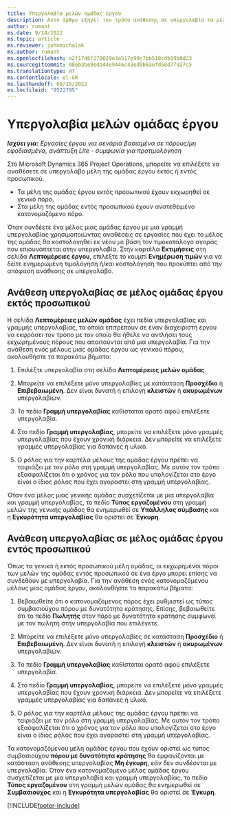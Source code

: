 ```yaml
---
title: Υπεργολαβία μελών ομάδας έργου
description: Αυτό άρθρο εξηγεί τον τρόπο ανάθεσης σε υπεργολαβία τα μέλη της ομάδας έργου στο Microsoft Dynamics 365 Project Operations.
author: rumant
ms.date: 9/14/2022
ms.topic: article
ms.reviewer: johnmichalak
ms.author: rumant
ms.openlocfilehash: a2f17d6f270029e3a517e99c7bb518cdb19b8d23
ms.sourcegitcommit: 08eb3be9eda44e9446c43ed9b6aefd58d77927c5
ms.translationtype: HT
ms.contentlocale: el-GR
ms.lasthandoff: 09/15/2022
ms.locfileid: "9522795"
---
```

# <a name="subcontracting-project-team-members"></a>Υπεργολαβία μελών ομάδας έργου

_**Ισχύει για:** Εργασίες έργου για σενάρια βασισμένα σε πόρους/μη εφοδιασμένα, ανάπτυξη Lite - συμφωνία για προτιμολόγηση_

Στο Microsoft Dynamics 365 Project Operations, μπορείτε να επιλέξετε να αναθέσετε σε υπεργολάβο μέλη της ομάδας έργου εκτός ή εντός προσωπικού.

- Τα μέλη της ομάδας έργου εκτός προσωπικού έχουν εκχωρηθεί σε γενικό πόρο.
- Στα μέλη της ομάδας εντός προσωπικού έχουν ανατεθειμένο κατονομαζόμενο πόρο.

Όταν συνδέετε ένα μέλος μιας ομάδας έργου με μια γραμμή υπεργολαβίας χρησιμοποιώντας αναθέσεις σε εργασίες που έχει το μέλος της ομάδας θα κοστολογηθεί εκ νέου με βάση τον τιμοκατάλογο αγοράς που επισυνάπτεται στην υπεργολαβία.  Στην καρτέλα **Εκτιμήσεις** στη σελίδα **Λεπτομέρειες έργου**, επιλέξτε το κουμπί **Ενημέρωση τιμών** για να δείτε ενημερωμένη τιμολόγηση ή/και κοστολόγηση που προκύπτει από την απόφαση ανάθεσης σε υπεργολάβο. 

## <a name="subcontracting-an-unstaffed-project-team-member"></a>Ανάθεση υπεργολαβίας σε μέλος ομάδας έργου εκτός προσωπικού
Η σελίδα **Λεπτομέρειες μελών ομάδας** έχει πεδία υπεργολαβίας και γραμμής υπεργολαβίας, τα οποία επιτρέπουν σε έναν διαχειριστή έργου να εκφράσει τον τρόπο με τον οποίο θα ήθελε να αντλήσει τους εκχωρημένους πόρους που απαιτούνται από μια υπεργολαβία. Για την ανάθεση ενός μέλους μιας ομάδας έργου ως γενικού πόρου, ακολουθήστε τα παρακάτω βήματα:

1.  Επιλέξτε υπεργολαβία στη σελίδα **Λεπτομέρειες μελών ομάδας**.

2.  Μπορείτε να επιλέξετε μόνο υπεργολαβίες με κατάσταση **Προσχέδιο** ή **Επιβεβαιωμένη**. Δεν είναι δυνατή η επιλογή **κλειστών** ή **ακυρωμένων** υπεργολαβιών. 

3.  Το πεδίο **Γραμμή υπεργολαβίας** καθίσταται ορατό αφού επιλέξετε υπεργολαβία.

4.  Στο πεδίο **Γραμμή υπεργολαβίας**, μπορείτε να επιλέξετε μόνο γραμμές υπεργολαβίας που έχουν χρονική διάρκεια. Δεν μπορείτε να επιλέξετε γραμμές υπεργολαβίας για δαπάνες ή υλικό.

5.  Ο ρόλος για την καρτέλα μέλους της ομάδας έργου πρέπει να ταιριάζει με τον ρόλο στη γραμμή υπεργολαβίας. Με αυτόν τον τρόπο εξασφαλίζεται ότι ο χρόνος για τον ρόλο που υπολογίζεται στο έργο είναι ο ίδιος ρόλος που έχει αγοραστεί στη γραμμή υπεργολαβίας. 

Όταν ένα μέλος μιας γενικής ομάδας συσχετίζεται με μια υπεργολαβία και γραμμή υπεργολαβίας, το πεδίο **Τύπος εργαζομένου** στη γραμμή μελών της γενικής ομάδας θα ενημερωθεί σε **Υπάλληλος σύμβασης** και η **Εγκυρότητα υπεργολαβίας** θα οριστεί σε **Έγκυρη**.

## <a name="subcontracting-a-staffed-project-team-member"></a>Ανάθεση υπεργολαβίας σε μέλος ομάδας έργου εντός προσωπικού
Όπως τα γενικά ή εκτός προσωπικού μέλη ομάδας, οι εκχωρημένοι πόροι των μελών της ομάδας εντός προσωπικού σε ένα έργο μπορεί επίσης να συνδεθούν με υπεργολαβία. Για την ανάθεση ενός κατονομαζόμενου μέλους μιας ομάδας έργου, ακολουθήστε τα παρακάτω βήματα:

1.  Βεβαιωθείτε ότι ο κατονομαζόμενος πόρος έχει ρυθμιστεί ως τύπος συμβασιούχου πόρου με δυνατότητα κράτησης. Επίσης, βεβαιωθείτε ότι το πεδίο **Πωλητής** στον πόρο με δυνατότητα κράτησης συμφωνεί με τον πωλητή στην υπεργολαβία που επιλέγετε. 

2.  Μπορείτε να επιλέξετε μόνο υπεργολαβίες σε κατάσταση **Προσχέδιο** ή **Επιβεβαιωμένη**. Δεν είναι δυνατή η επιλογή **κλειστών** ή **ακυρωμένων** υπεργολαβιών. 

3.  Το πεδίο **Γραμμή υπεργολαβίας** καθίσταται ορατό αφού επιλέξετε υπεργολαβία.

4.  Στο πεδίο **Γραμμή υπεργολαβίας**, μπορείτε να επιλέξετε μόνο γραμμές υπεργολαβίας που έχουν χρονική διάρκεια. Δεν μπορείτε να επιλέξετε γραμμές υπεργολαβίας για δαπάνες ή υλικό.

5.  Ο ρόλος για την καρτέλα μέλους της ομάδας έργου πρέπει να ταιριάζει με τον ρόλο στη γραμμή υπεργολαβίας. Με αυτόν τον τρόπο εξασφαλίζεται ότι ο χρόνος για τον ρόλο που υπολογίζεται στο έργο είναι ο ίδιος ρόλος που έχει αγοραστεί στη γραμμή υπεργολαβίας. 

Τα κατονομαζόμενου μέλη ομάδας έργου που έχουν οριστεί ως τύπος συμβασιούχου **πόρου με δυνατότητα κράτησης** θα εμφανίζονται με κατάσταση ανάθεσης υπεργολαβίας **Μη έγκυρη**, εάν δεν συνδέονται με υπεργολαβία. Όταν ένα κατονομαζόμενο μέλος ομάδας έργου συσχετίζεται με μια υπεργολαβία και γραμμή υπεργολαβίας, το πεδίο **Τύπος εργαζομένου** στη γραμμή μελών ομάδας θα ενημερωθεί σε **Συμβασιούχος** και η **Εγκυρότητα υπεργολαβίας** θα οριστεί σε **Έγκυρη**.

[!INCLUDE[footer-include](../../includes/footer-banner.md)]
